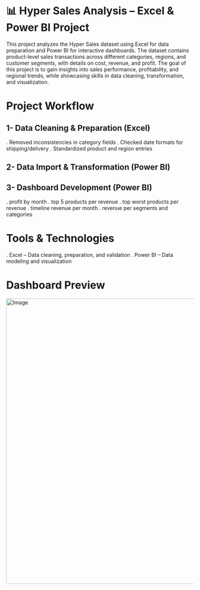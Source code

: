 # 📊 Hyper Sales Analysis – Excel & Power BI Project
This project analyzes the Hyper Sales dataset using Excel for data preparation and Power BI for interactive dashboards.
The dataset contains product-level sales transactions across different categories, regions, and customer segments, with details on cost, revenue, and profit.
The goal of this project is to gain insights into sales performance, profitability, and regional trends, while showcasing skills in data cleaning, transformation, and visualization.

# Project Workflow
## 1- Data Cleaning & Preparation (Excel) 
 . Removed inconsistencies in category fields
 . Checked date formats for shipping/delivery
 . Standardized product and region entries
## 2- Data Import & Transformation (Power BI)
## 3- Dashboard Development (Power BI)
  . profit by month
  . top 5 products per revenue 
  . top worst products per revenue
  . timeline revenue per month
  . revenue per segments and categories

 # Tools & Technologies
  . Excel – Data cleaning, preparation, and validation
  . Power BI – Data modeling and visualization

# Dashboard Preview
<img width="1366" height="768" alt="Image" src="https://github.com/user-attachments/assets/e2e81315-9166-4d70-94ed-82f11bed47db" />
